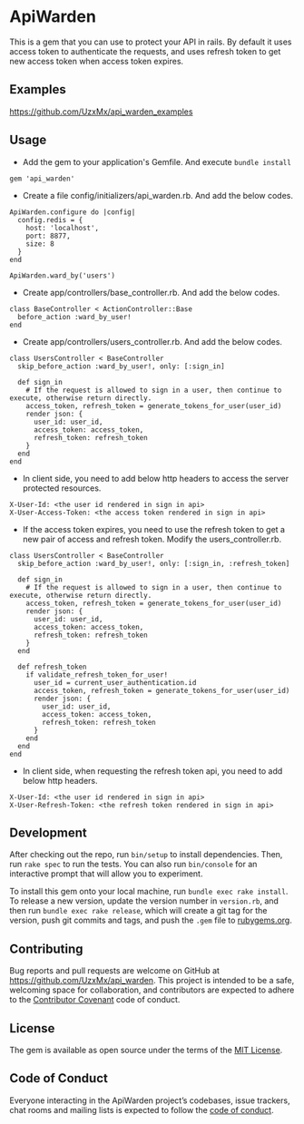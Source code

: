 # ApiWarden

This is a gem that you can use to protect your API in rails. By default it uses access token to authenticate the requests, and uses refresh token to get new access token when access token expires.

## Examples

https://github.com/UzxMx/api_warden_examples

## Usage

* Add the gem to your application's Gemfile. And execute `bundle install`
```
gem 'api_warden'
```

* Create a file config/initializers/api_warden.rb. And add the below codes.
```
ApiWarden.configure do |config|
  config.redis = {
    host: 'localhost',
    port: 8877,
    size: 8
  }
end

ApiWarden.ward_by('users')
```

* Create app/controllers/base_controller.rb. And add the below codes.
```
class BaseController < ActionController::Base
  before_action :ward_by_user!
end
```

* Create app/controllers/users_controller.rb. And add the below codes.
```
class UsersController < BaseController
  skip_before_action :ward_by_user!, only: [:sign_in]

  def sign_in
    # If the request is allowed to sign in a user, then continue to execute, otherwise return directly.
    access_token, refresh_token = generate_tokens_for_user(user_id)
    render json: {
      user_id: user_id,
      access_token: access_token,
      refresh_token: refresh_token
    }
  end
end
```

* In client side, you need to add below http headers to access the server protected resources.
```
X-User-Id: <the user id rendered in sign in api>
X-User-Access-Token: <the access token rendered in sign in api>
```

* If the access token expires, you need to use the refresh token to get a new pair of access and refresh token. Modify the users_controller.rb.
```
class UsersController < BaseController
  skip_before_action :ward_by_user!, only: [:sign_in, :refresh_token]

  def sign_in
    # If the request is allowed to sign in a user, then continue to execute, otherwise return directly.
    access_token, refresh_token = generate_tokens_for_user(user_id)
    render json: {
      user_id: user_id,
      access_token: access_token,
      refresh_token: refresh_token
    }
  end

  def refresh_token
    if validate_refresh_token_for_user!
      user_id = current_user_authentication.id
      access_token, refresh_token = generate_tokens_for_user(user_id)
      render json: {
        user_id: user_id,
        access_token: access_token,
        refresh_token: refresh_token
      }      
    end    
  end
end
```

* In client side, when requesting the refresh token api, you need to add below http headers.
```
X-User-Id: <the user id rendered in sign in api>
X-User-Refresh-Token: <the refresh token rendered in sign in api>
```

## Development

After checking out the repo, run `bin/setup` to install dependencies. Then, run `rake spec` to run the tests. You can also run `bin/console` for an interactive prompt that will allow you to experiment.

To install this gem onto your local machine, run `bundle exec rake install`. To release a new version, update the version number in `version.rb`, and then run `bundle exec rake release`, which will create a git tag for the version, push git commits and tags, and push the `.gem` file to [rubygems.org](https://rubygems.org).

## Contributing

Bug reports and pull requests are welcome on GitHub at https://github.com/UzxMx/api_warden. This project is intended to be a safe, welcoming space for collaboration, and contributors are expected to adhere to the [Contributor Covenant](http://contributor-covenant.org) code of conduct.

## License

The gem is available as open source under the terms of the [MIT License](https://opensource.org/licenses/MIT).

## Code of Conduct

Everyone interacting in the ApiWarden project’s codebases, issue trackers, chat rooms and mailing lists is expected to follow the [code of conduct](https://github.com/UzxMx/api_warden/blob/master/CODE_OF_CONDUCT.md).

